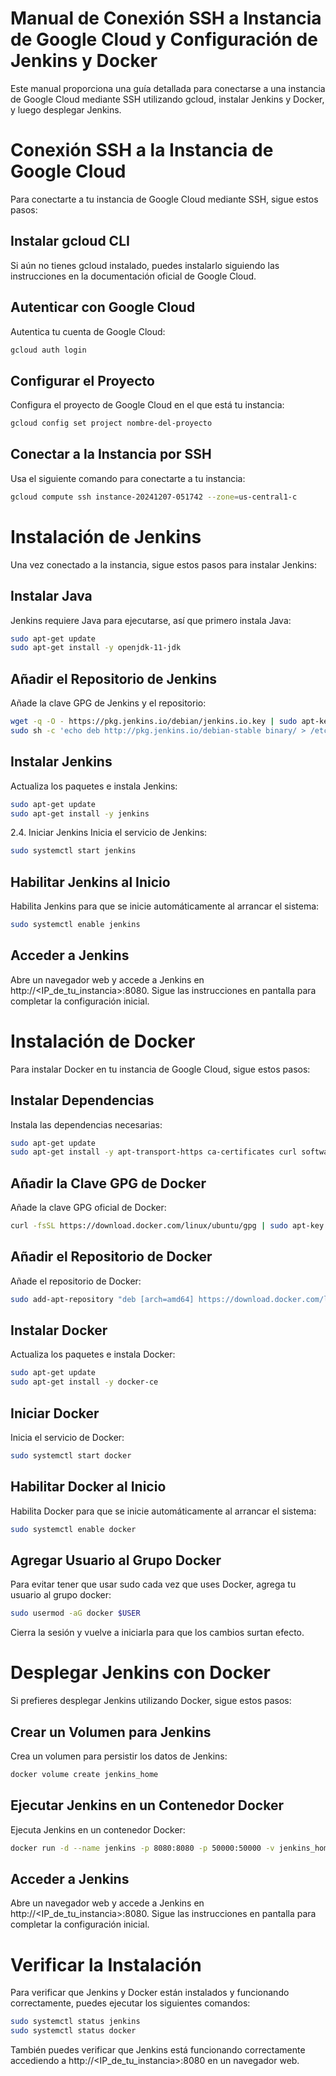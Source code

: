 # Manual de Conexión SSH a Instancia de Google Cloud y Configuración de Jenkins y Docker
Este manual proporciona una guía detallada para conectarse a una instancia de Google Cloud mediante SSH utilizando gcloud, instalar Jenkins y Docker, y luego desplegar Jenkins.

# Conexión SSH a la Instancia de Google Cloud
Para conectarte a tu instancia de Google Cloud mediante SSH, sigue estos pasos:

## Instalar gcloud CLI
Si aún no tienes gcloud instalado, puedes instalarlo siguiendo las instrucciones en la documentación oficial de Google Cloud.

## Autenticar con Google Cloud
Autentica tu cuenta de Google Cloud:

```bash
gcloud auth login
```

## Configurar el Proyecto
Configura el proyecto de Google Cloud en el que está tu instancia:

```bash
gcloud config set project nombre-del-proyecto
```
## Conectar a la Instancia por SSH
Usa el siguiente comando para conectarte a tu instancia:

```bash
gcloud compute ssh instance-20241207-051742 --zone=us-central1-c
```

# Instalación de Jenkins
Una vez conectado a la instancia, sigue estos pasos para instalar Jenkins:

## Instalar Java
Jenkins requiere Java para ejecutarse, así que primero instala Java:

```bash
sudo apt-get update
sudo apt-get install -y openjdk-11-jdk
```

## Añadir el Repositorio de Jenkins
Añade la clave GPG de Jenkins y el repositorio:

```bash
wget -q -O - https://pkg.jenkins.io/debian/jenkins.io.key | sudo apt-key add -
sudo sh -c 'echo deb http://pkg.jenkins.io/debian-stable binary/ > /etc/apt/sources.list.d/jenkins.list'
```

## Instalar Jenkins
Actualiza los paquetes e instala Jenkins:

```bash
sudo apt-get update
sudo apt-get install -y jenkins
```

2.4. Iniciar Jenkins
Inicia el servicio de Jenkins:

```bash
sudo systemctl start jenkins
```

## Habilitar Jenkins al Inicio
Habilita Jenkins para que se inicie automáticamente al arrancar el sistema:

```bash
sudo systemctl enable jenkins
```

## Acceder a Jenkins
Abre un navegador web y accede a Jenkins en http://<IP_de_tu_instancia>:8080. Sigue las instrucciones en pantalla para completar la configuración inicial.

# Instalación de Docker
Para instalar Docker en tu instancia de Google Cloud, sigue estos pasos:

## Instalar Dependencias
Instala las dependencias necesarias:

```bash
sudo apt-get update
sudo apt-get install -y apt-transport-https ca-certificates curl software-properties-common
```

## Añadir la Clave GPG de Docker
Añade la clave GPG oficial de Docker:

```bash
curl -fsSL https://download.docker.com/linux/ubuntu/gpg | sudo apt-key add -
```

## Añadir el Repositorio de Docker
Añade el repositorio de Docker:

```bash
sudo add-apt-repository "deb [arch=amd64] https://download.docker.com/linux/ubuntu $(lsb_release -cs) stable"
```

## Instalar Docker
Actualiza los paquetes e instala Docker:

```bash
sudo apt-get update
sudo apt-get install -y docker-ce
```

## Iniciar Docker
Inicia el servicio de Docker:

```bash
sudo systemctl start docker
```

## Habilitar Docker al Inicio
Habilita Docker para que se inicie automáticamente al arrancar el sistema:

```bash
sudo systemctl enable docker
```

## Agregar Usuario al Grupo Docker
Para evitar tener que usar sudo cada vez que uses Docker, agrega tu usuario al grupo docker:

```bash
sudo usermod -aG docker $USER
```

Cierra la sesión y vuelve a iniciarla para que los cambios surtan efecto.

# Desplegar Jenkins con Docker
Si prefieres desplegar Jenkins utilizando Docker, sigue estos pasos:

## Crear un Volumen para Jenkins
Crea un volumen para persistir los datos de Jenkins:

```bash
docker volume create jenkins_home
```

## Ejecutar Jenkins en un Contenedor Docker
Ejecuta Jenkins en un contenedor Docker:

```bash
docker run -d --name jenkins -p 8080:8080 -p 50000:50000 -v jenkins_home:/var/jenkins_home jenkins/jenkins:lts
```

## Acceder a Jenkins
Abre un navegador web y accede a Jenkins en http://<IP_de_tu_instancia>:8080. Sigue las instrucciones en pantalla para completar la configuración inicial.

# Verificar la Instalación
Para verificar que Jenkins y Docker están instalados y funcionando correctamente, puedes ejecutar los siguientes comandos:

```bash
sudo systemctl status jenkins
sudo systemctl status docker
```

También puedes verificar que Jenkins está funcionando correctamente accediendo a http://<IP_de_tu_instancia>:8080 en un navegador web.